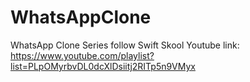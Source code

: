 # WhatsAppClone
WhatsApp Clone Series follow Swift Skool
Youtube link: https://www.youtube.com/playlist?list=PLpOMyrbvDL0dcXlDsiitj2RITp5n9VMyx

